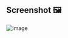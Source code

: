 ## Screenshot 🖼️
![image](https://github.com/user-attachments/assets/c598ce16-28e4-4742-abb5-63d2644cd0e7)
